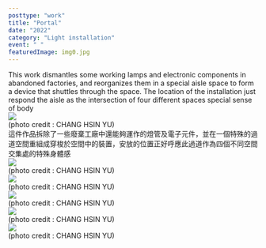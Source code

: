 ```yaml
---
posttype: "work"
title: "Portal"
date: "2022"
category: "Light installation"
event: " "
featuredImage: img0.jpg
---
```

  <div class="box">
      <div class="dscrptn">
        This work dismantles some working lamps and electronic components in abandoned factories, and reorganizes them in a special aisle space to form a device that shuttles through the space. The location of the installation just respond the aisle as the intersection of four different spaces special sense of body<br>
      </div>
  </div>


  <div class="box">
      <img class="subimg" src="./img1.jpg">
      <div class="photocredit">(photo credit : CHANG HSIN YU)</div>
  </div>


  <div class="box">
      <div class="dscrptn">
      這件作品拆除了一些廢棄工廠中還能夠運作的燈管及電子元件，並在一個特殊的過道空間重組成穿梭於空間中的裝置，安放的位置正好呼應此過道作為四個不同空間交集處的特殊身體感<br>
      </div>
  </div>


  <div class="box">
      <img class="subimg" src="./img2.jpg">
      <div class="photocredit">(photo credit : CHANG HSIN YU)</div>
  </div>

  <div class="box">
      <img class="subimg" src="./img3.jpg">
      <div class="photocredit">(photo credit : CHANG HSIN YU)</div>
  </div>

  <div class="box">
      <img class="subimg" src="./img4.jpg">
      <div class="photocredit">(photo credit : CHANG HSIN YU)</div>
  </div>

  <div class="box">
      <img class="subimg" src="./img5.jpg">
      <div class="photocredit">(photo credit : CHANG HSIN YU)</div>
  </div>

  <div class="box">
      <img class="subimg" src="./img6.jpg">
      <div class="photocredit">(photo credit : CHANG HSIN YU)</div>
  </div>

  <div class="box"></div>

  <!-- <iframe title="vimeo-player" src="https://player.vimeo.com/video/729937826?h=0de5e9faeb" frameborder="0" allowfullscreen></iframe> -->

